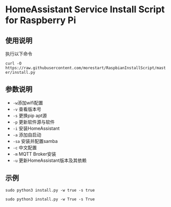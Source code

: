 # HomeAssistant Service Install Script for Raspberry Pi

## 使用说明
执行以下命令

`curl -O https://raw.githubusercontent.com/morestart/RaspbianInstallScript/master/install.py`
## 参数说明
- `-w`添加wifi配置
- `-v` 查看版本号
- `-s` 更换pip apt源
- `-p` 更新软件源与软件
- `-i` 安装HomeAssistant
- `-a` 添加自启动
- `-sa` 安装并配置samba
- `-c` 中文配置
- `-m` MQTT Broker安装
- `-u` 更新HomeAssistant版本及其依赖


## 示例

`sudo python3 install.py -w true -s true`

`sudo python3 install.py -w True -s True`
